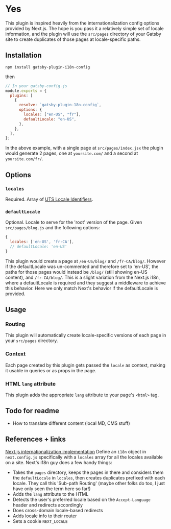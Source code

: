 # Yes

This plugin is inspired heavily from the internationalization config options provided by Next.js. The hope is you pass it a relatively simple set of locale information, and the plugin will use the `src/pages` directory of your Gatsby site to create duplicates of those pages at locale-specific paths.

## Installation

```shell
npm install gatsby-plugin-i18n-config
```

then

```javascript
// In your gatsby-config.js
module.exports = {
  plugins: [
    {
      resolve: `gatsby-plugin-18n-config`,
      options: {
        locales: ["en-US", "fr"],
        defaultLocale: "en-US",
      },
    },
  ],
};
```

In the above example, with a single page at `src/pages/index.jsx` the plugin would generate 2 pages, one at `yoursite.com/` and a second at `yoursite.com/fr/`.

## Options

### `locales`

Required. Array of [UTS Locale Identifiers](https://www.unicode.org/reports/tr35/tr35-59/tr35.html#Identifiers).

### `defaultLocale`

Optional. Locale to serve for the 'root' version of the page. Given `src/pages/blog.js` and the following options:

```javascript
{
  locales: ['en-US', 'fr-CA'],
  // defaultLocale: 'en-US'
}
```

This plugin would create a page at `/en-US/blog/` and `/fr-CA/blog/`. However if the defaultLocale was un-commented and therefore set to 'en-US', the paths for those pages would instead be `/blog/` (still showing en-US content), and `/fr-CA/blog/`. This is a slight variation from the Next.js i18n, where a defaultLocale is required and they suggest a middleware to achieve this behavior. Here we only match Next's behavior if the defaultLocale is provided.

## Usage

### Routing

This plugin will automatically create locale-specific versions of each page in your `src/pages` directory.

### Context

Each page created by this plugin gets passed the `locale` as context, making it usable in queries or as props in the page.

### HTML `lang` attribute

This plugin adds the appropriate `lang` attribute to your page's `<html>` tag.

## Todo for readme

- How to translate different content (local MD, CMS stuff)

## References + links

[Next.js internationalization implementation](https://nextjs.org/docs/advanced-features/i18n-routing)
Define an `i18n` object in `next.config.js` specifically with a `locales` array for all the locales available on a site.
Next's i18n guy does a few handy things:

- Takes the `pages` directory, keeps the pages in there and considers them the `defaultLocale` in `locales`, then creates duplicates prefixed with each locale. They call this 'Sub-path Routing' (maybe other folks do too, I just have only seen the term here so far!)
- Adds the `lang` attribute to the HTML
- Detects the user's preferred locale based on the `Accept-Language` header and redirects accordingly
- Does cross-domain locale-based redirects
- Adds locale info to their router
- Sets a cookie `NEXT_LOCALE`
